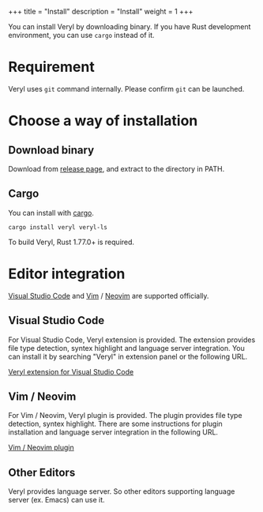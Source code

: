 +++
title = "Install"
description = "Install"
weight = 1
+++

You can install Veryl by downloading binary.
If you have Rust development environment, you can use `cargo` instead of it.

# Requirement

Veryl uses `git` command internally. Please confirm `git` can be launched.

# Choose a way of installation

## Download binary

Download from [release page](https://github.com/veryl-lang/veryl/releases/latest), and extract to the directory in PATH.

## Cargo

You can install with [cargo](https://crates.io/crates/veryl).

```
cargo install veryl veryl-ls
```

To build Veryl, Rust 1.77.0+ is required.

# Editor integration

[Visual Studio Code](https://azure.microsoft.com/ja-jp/products/visual-studio-code) and [Vim](https://github.com/vim/vim) / [Neovim](https://neovim.io) are supported officially.

## Visual Studio Code

For Visual Studio Code, Veryl extension is provided.
The extension provides file type detection, syntex highlight and language server integration.
You can install it by searching "Veryl" in extension panel or the following URL.

[Veryl extension for Visual Studio Code](https://marketplace.visualstudio.com/items?itemName=dalance.vscode-veryl)

## Vim / Neovim

For Vim / Neovim, Veryl plugin is provided.
The plugin provides file type detection, syntex highlight.
There are some instructions for plugin installation and language server integration in the following URL.

[Vim / Neovim plugin](https://github.com/veryl-lang/veryl.vim)

## Other Editors

Veryl provides language server. So other editors supporting language server (ex. Emacs) can use it.

